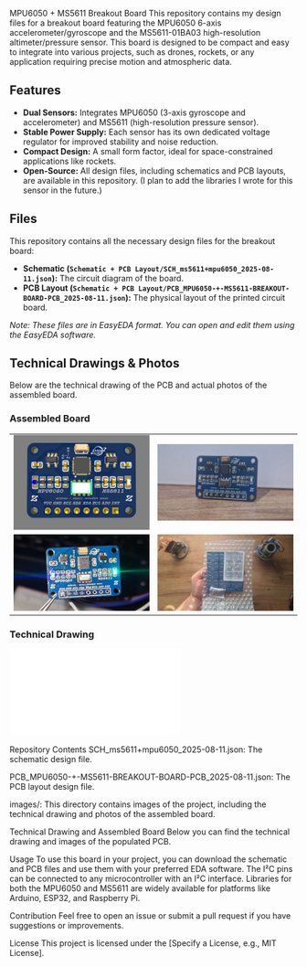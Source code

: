 MPU6050 + MS5611 Breakout Board
This repository contains my design files for a breakout board featuring the MPU6050 6-axis accelerometer/gyroscope and the MS5611-01BA03 high-resolution altimeter/pressure sensor. This board is designed to be compact and easy to integrate into various projects, such as drones, rockets, or any application requiring precise motion and atmospheric data.

## Features

-   **Dual Sensors:** Integrates MPU6050 (3-axis gyroscope and accelerometer) and MS5611 (high-resolution pressure sensor).
-   **Stable Power Supply:** Each sensor has its own dedicated voltage regulator for improved stability and noise reduction.
-   **Compact Design:** A small form factor, ideal for space-constrained applications like rockets.
-   **Open-Source:** All design files, including schematics and PCB layouts, are available in this repository. (I plan to add the libraries I wrote for this sensor in the future.)

## Files

This repository contains all the necessary design files for the breakout board:

-   **Schematic (`Schematic + PCB Layout/SCH_ms5611+mpu6050_2025-08-11.json`):** The circuit diagram of the board.
-   **PCB Layout (`Schematic + PCB Layout/PCB_MPU6050-+-MS5611-BREAKOUT-BOARD-PCB_2025-08-11.json`):** The physical layout of the printed circuit board.

*Note: These files are in EasyEDA format. You can open and edit them using the EasyEDA software.*

## Technical Drawings & Photos

Below are the technical drawing of the PCB and actual photos of the assembled board.

### Assembled Board

<table>
  <tr>
    <td><img src="Images/3D Model.jpg" width="400" alt="3D Model of PCB Front View"></td>
    <td><img src="Images/Completed PCB_1.jpg" width="400" alt="Assembled PCB Front View"></td>
  </tr>
  <tr>
    <td><img src="Images/Completed PCB_2.jpg" width="400" alt="Powered On PCB Front View"></td>
    <td><img src="Images/Panelized.jpg" width="400" alt="Panelized PCB Pack"></td>
  </tr>
</table>

### Technical Drawing

![Technical Drawing of the PCB](teknikresimolculu.pdf)

Repository Contents
SCH_ms5611+mpu6050_2025-08-11.json: The schematic design file.

PCB_MPU6050-+-MS5611-BREAKOUT-BOARD-PCB_2025-08-11.json: The PCB layout design file.

images/: This directory contains images of the project, including the technical drawing and photos of the assembled board.

Technical Drawing and Assembled Board
Below you can find the technical drawing and images of the populated PCB.


Usage
To use this board in your project, you can download the schematic and PCB files and use them with your preferred EDA software. The I²C pins can be connected to any microcontroller with an I²C interface. Libraries for both the MPU6050 and MS5611 are widely available for platforms like Arduino, ESP32, and Raspberry Pi.

Contribution
Feel free to open an issue or submit a pull request if you have suggestions or improvements.

License
This project is licensed under the [Specify a License, e.g., MIT License].

